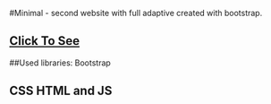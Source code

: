 #Minimal - second website with full adaptive created with bootstrap.
## [Click To See](https://danyatcode.github.io/Minimal/)
##Used libraries: Bootstrap 
## CSS HTML and JS
